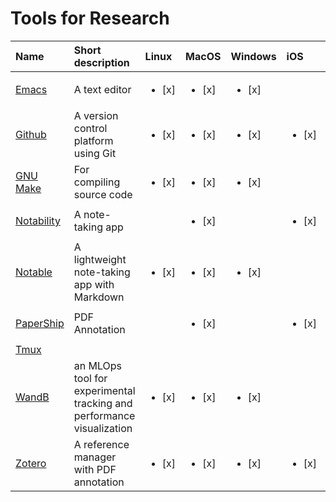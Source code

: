 # Tools for Research
	
| Name                            | Short description                                                     | Linux                  | MacOS                  | Windows                | iOS                    | Android                |
| :---                            | :---                                                                  | :---                   | :---                   | :---                   | :---                   | :---                   |
| [Emacs](notes/emacs.md)         | A text editor                                                         | <ul><li>[x] </li></ul> | <ul><li>[x] </li></ul> | <ul><li>[x] </li></ul> |                        |                        |
| [Github](notes/github.md)       | A version control platform using Git                                  | <ul><li>[x] </li></ul> | <ul><li>[x] </li></ul> | <ul><li>[x] </li></ul> | <ul><li>[x] </li></ul> | <ul><li>[x] </li></ul> |
| [GNU Make](notes/makefile.md)   | For compiling source code                                             | <ul><li>[x] </li></ul> | <ul><li>[x] </li></ul> | <ul><li>[x] </li></ul> |                        |                        |
| [Notability]()                  | A note-taking app                                                     |                        | <ul><li>[x] </li></ul> |                        | <ul><li>[x] </li></ul> |                        |
| [Notable](notes/markdown.md)    | A lightweight note-taking app with Markdown                           | <ul><li>[x] </li></ul> | <ul><li>[x] </li></ul> | <ul><li>[x] </li></ul> |                        |                        |
| [PaperShip](notes/papership.md) | PDF Annotation                                                        |                        | <ul><li>[x] </li></ul> |                        | <ul><li>[x] </li></ul> |                        |
| [Tmux](notes/tmux.md)           |                                                                       |                        |                        |                        |                        |                        |
| [WandB]()                       | an MLOps tool for experimental tracking and performance visualization | <ul><li>[x] </li></ul> | <ul><li>[x] </li></ul> | <ul><li>[x] </li></ul> |                        |                        |
| [Zotero](notes/zotero.md)       | A reference manager with PDF annotation                               | <ul><li>[x] </li></ul> | <ul><li>[x] </li></ul> | <ul><li>[x] </li></ul> | <ul><li>[x] </li></ul> | ?                      |
